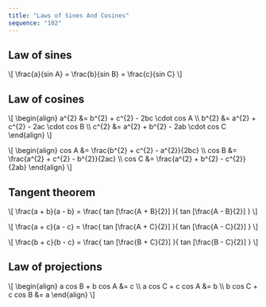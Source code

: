 ```yaml
---
title: "Laws of Sines And Cosines"
sequence: "102"
---
```


## Law of sines

<p>
\[
\frac{a}{sin A} = \frac{b}{sin B} = \frac{c}{sin C}
\]
</p>

## Law of cosines


<p>
\[
\begin{align}
a^{2} &= b^{2} + c^{2} - 2bc \cdot cos A \\
b^{2} &= a^{2} + c^{2} - 2ac \cdot cos B \\
c^{2} &= a^{2} + b^{2} - 2ab \cdot cos C
\end{align}
\]
</p>

<p>
\[
\begin{align}
cos A &= \frac{b^{2} + c^{2} - a^{2}}{2bc} \\
cos B &= \frac{a^{2} + c^{2} - b^{2}}{2ac} \\
cos C &= \frac{a^{2} + b^{2} - c^{2}}{2ab}
\end{align}
\]
</p>

## Tangent theorem

<p>
\[
\frac{a + b}{a - b} = \frac{
tan [\frac{A + B}{2}]
}{
tan [\frac{A - B}{2}]
}
\]
</p>

<p>
\[
\frac{a + c}{a - c} = \frac{
tan [\frac{A + C}{2}]
}{
tan [\frac{A - C}{2}]
}
\]
</p>

<p>
\[
\frac{b + c}{b - c} = \frac{
tan [\frac{B + C}{2}]
}{
tan [\frac{B - C}{2}]
}
\]
</p>

## Law of projections

<p>
\[
\begin{align}
a cos B + b cos A &= c \\
a cos C + c cos A &= b \\
b cos C + c cos B &= a
\end{align}
\]
</p>

